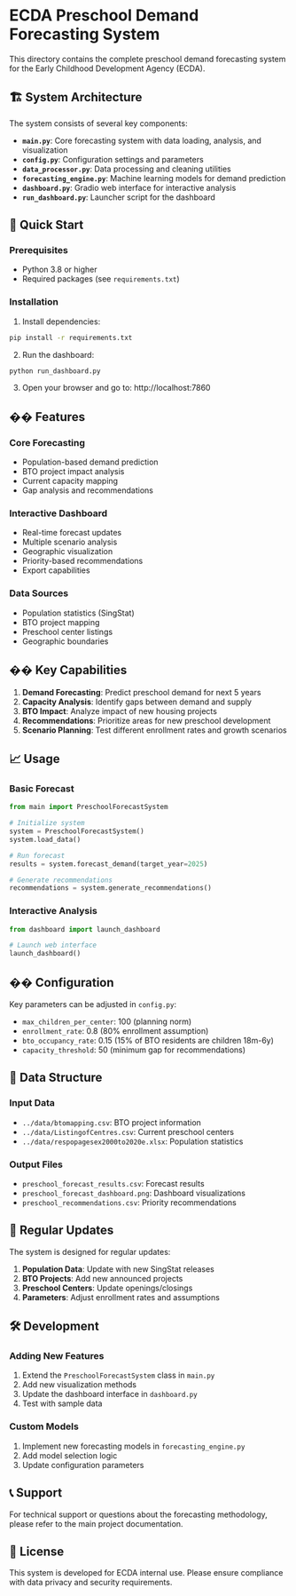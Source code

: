 # ECDA Preschool Demand Forecasting System

This directory contains the complete preschool demand forecasting system for the Early Childhood Development Agency (ECDA).

## 🏗️ System Architecture

The system consists of several key components:

- **`main.py`**: Core forecasting system with data loading, analysis, and visualization
- **`config.py`**: Configuration settings and parameters
- **`data_processor.py`**: Data processing and cleaning utilities
- **`forecasting_engine.py`**: Machine learning models for demand prediction
- **`dashboard.py`**: Gradio web interface for interactive analysis
- **`run_dashboard.py`**: Launcher script for the dashboard

## 🚀 Quick Start

### Prerequisites

- Python 3.8 or higher
- Required packages (see `requirements.txt`)

### Installation

1. Install dependencies:
```bash
pip install -r requirements.txt
```

2. Run the dashboard:
```bash
python run_dashboard.py
```

3. Open your browser and go to: http://localhost:7860

## �� Features

### Core Forecasting
- Population-based demand prediction
- BTO project impact analysis
- Current capacity mapping
- Gap analysis and recommendations

### Interactive Dashboard
- Real-time forecast updates
- Multiple scenario analysis
- Geographic visualization
- Priority-based recommendations
- Export capabilities

### Data Sources
- Population statistics (SingStat)
- BTO project mapping
- Preschool center listings
- Geographic boundaries

## �� Key Capabilities

1. **Demand Forecasting**: Predict preschool demand for next 5 years
2. **Capacity Analysis**: Identify gaps between demand and supply
3. **BTO Impact**: Analyze impact of new housing projects
4. **Recommendations**: Prioritize areas for new preschool development
5. **Scenario Planning**: Test different enrollment rates and growth scenarios

## 📈 Usage

### Basic Forecast
```python
from main import PreschoolForecastSystem

# Initialize system
system = PreschoolForecastSystem()
system.load_data()

# Run forecast
results = system.forecast_demand(target_year=2025)

# Generate recommendations
recommendations = system.generate_recommendations()
```

### Interactive Analysis
```python
from dashboard import launch_dashboard

# Launch web interface
launch_dashboard()
```

## �� Configuration

Key parameters can be adjusted in `config.py`:

- `max_children_per_center`: 100 (planning norm)
- `enrollment_rate`: 0.8 (80% enrollment assumption)
- `bto_occupancy_rate`: 0.15 (15% of BTO residents are children 18m-6y)
- `capacity_threshold`: 50 (minimum gap for recommendations)

## 📁 Data Structure

### Input Data
- `../data/btomapping.csv`: BTO project information
- `../data/ListingofCentres.csv`: Current preschool centers
- `../data/respopagesex2000to2020e.xlsx`: Population statistics

### Output Files
- `preschool_forecast_results.csv`: Forecast results
- `preschool_forecast_dashboard.png`: Dashboard visualizations
- `preschool_recommendations.csv`: Priority recommendations

## 🔄 Regular Updates

The system is designed for regular updates:

1. **Population Data**: Update with new SingStat releases
2. **BTO Projects**: Add new announced projects
3. **Preschool Centers**: Update openings/closings
4. **Parameters**: Adjust enrollment rates and assumptions

## 🛠️ Development

### Adding New Features
1. Extend the `PreschoolForecastSystem` class in `main.py`
2. Add new visualization methods
3. Update the dashboard interface in `dashboard.py`
4. Test with sample data

### Custom Models
1. Implement new forecasting models in `forecasting_engine.py`
2. Add model selection logic
3. Update configuration parameters

## 📞 Support

For technical support or questions about the forecasting methodology, please refer to the main project documentation.

## 📄 License

This system is developed for ECDA internal use. Please ensure compliance with data privacy and security requirements. 